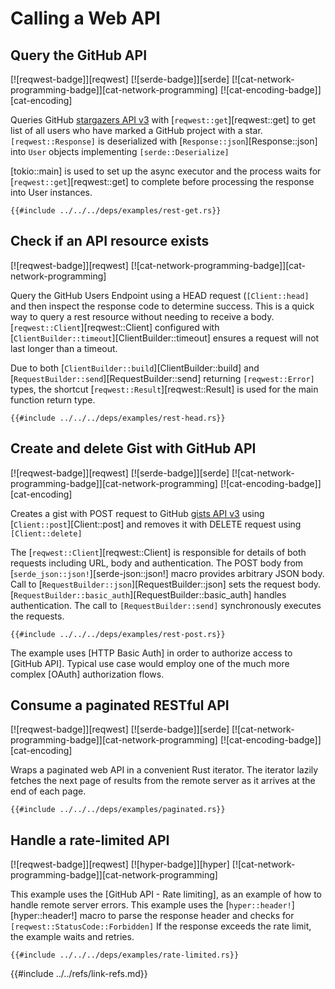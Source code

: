 # Calling a Web API

## Query the GitHub API

[![reqwest-badge]][reqwest] [![serde-badge]][serde] [![cat-network-programming-badge]][cat-network-programming] [![cat-encoding-badge]][cat-encoding]

Queries GitHub [stargazers API v3](https://developer.github.com/v3/activity/starring/#list-stargazers)
with [`reqwest::get`][reqwest::get] to get list of all users who have marked a GitHub project with a star.
`[reqwest::Response]` is deserialized with [`Response::json`][Response::json] into `User` objects implementing `[serde::Deserialize]`

[tokio::main] is used to set up the async executor and the process waits for [`reqwest::get`][reqwest::get] to complete before
processing the response into User instances.

```rust,editable,no_run
{{#include ../../../deps/examples/rest-get.rs}}
```

## Check if an API resource exists

[![reqwest-badge]][reqwest] [![cat-network-programming-badge]][cat-network-programming]

Query the GitHub Users Endpoint using a HEAD
request (`[Client::head]` and then inspect the response code to determine
success. This is a quick way to query a rest resource without needing to receive
a body. [`reqwest::Client`][reqwest::Client] configured with [`ClientBuilder::timeout`][ClientBuilder::timeout] ensures
a request will not last longer than a timeout.

Due to both [`ClientBuilder::build`][ClientBuilder::build] and [`RequestBuilder::send`][RequestBuilder::send] returning `[reqwest::Error]`
types, the shortcut [`reqwest::Result`][reqwest::Result] is used for the main function return type.

```rust,editable,no_run
{{#include ../../../deps/examples/rest-head.rs}}
```

## Create and delete Gist with GitHub API

[![reqwest-badge]][reqwest] [![serde-badge]][serde] [![cat-network-programming-badge]][cat-network-programming] [![cat-encoding-badge]][cat-encoding]

Creates a gist with POST request to GitHub [gists API v3](https://developer.github.com/v3/gists/)
using [`Client::post`][Client::post] and removes it with DELETE request using `[Client::delete]`

The [`reqwest::Client`][reqwest::Client] is responsible for details of both requests including
URL, body and authentication. The POST body from [`serde_json::json!`][serde-json::json!] macro
provides arbitrary JSON body. Call to [`RequestBuilder::json`][RequestBuilder::json] sets the request
body. [`RequestBuilder::basic_auth`][RequestBuilder::basic_auth] handles authentication. The call to
`[RequestBuilder::send]` synchronously executes the requests.

```rust,editable,no_run
{{#include ../../../deps/examples/rest-post.rs}}
```

The example uses [HTTP Basic Auth] in order to authorize access to [GitHub API].
Typical use case would employ one of the much more complex [OAuth] authorization
flows.

## Consume a paginated RESTful API

[![reqwest-badge]][reqwest] [![serde-badge]][serde] [![cat-network-programming-badge]][cat-network-programming] [![cat-encoding-badge]][cat-encoding]

Wraps a paginated web API in a convenient Rust iterator. The iterator lazily
fetches the next page of results from the remote server as it arrives at the end
of each page.

```rust,editable,no_run
{{#include ../../../deps/examples/paginated.rs}}
```

## Handle a rate-limited API

[![reqwest-badge]][reqwest] [![hyper-badge]][hyper] [![cat-network-programming-badge]][cat-network-programming]

This example uses the [GitHub API - Rate limiting], as an example of how to
handle remote server errors.  This example uses the [`hyper::header!`][hyper::header!] macro
to parse the response header and checks for `[reqwest::StatusCode::Forbidden]`
If the response exceeds the rate limit, the example waits and retries.

```rust,editable,no_run
{{#include ../../../deps/examples/rate-limited.rs}}
```

{{#include ../../refs/link-refs.md}}
